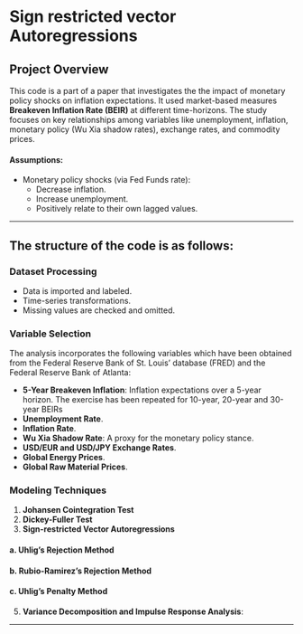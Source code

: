 # Sign restricted vector Autoregressions
## Project Overview

This code is a part of a paper that investigates the the impact of monetary policy shocks on inflation expectations. It used  market-based measures **Breakeven Inflation Rate (BEIR)** at different time-horizons. The study focuses on key relationships among variables like unemployment, inflation, monetary policy (Wu Xia shadow rates), exchange rates, and commodity prices. 
#### Assumptions:
- Monetary policy shocks (via Fed Funds rate):
  - Decrease inflation.
  - Increase unemployment.
  - Positively relate to their own lagged values.
---

## The structure of the code is as follows:

### Dataset Processing
- Data is imported and labeled.
- Time-series transformations.
- Missing values are checked and omitted.

### Variable Selection
The analysis incorporates the following variables which have been obtained from the Federal Reserve Bank of St. Louis’ database (FRED) and the Federal Reserve Bank of Atlanta:
- **5-Year Breakeven Inflation**: Inflation expectations over a 5-year horizon. The exercise has been repeated for 10-year, 20-year and 30-year BEIRs
- **Unemployment Rate**.
- **Inflation Rate**.
- **Wu Xia Shadow Rate**: A proxy for the monetary policy stance.
- **USD/EUR and USD/JPY Exchange Rates**.
- **Global Energy Prices**.
- **Global Raw Material Prices**.

### Modeling Techniques
1. **Johansen Cointegration Test**
2. **Dickey-Fuller Test**
3. **Sign-restricted Vector Autoregressions** 

#### a. **Uhlig’s Rejection Method**
#### b. **Rubio-Ramirez’s Rejection Method**
#### c. **Uhlig’s Penalty Method**

5. **Variance Decomposition and Impulse Response Analysis**:

---
